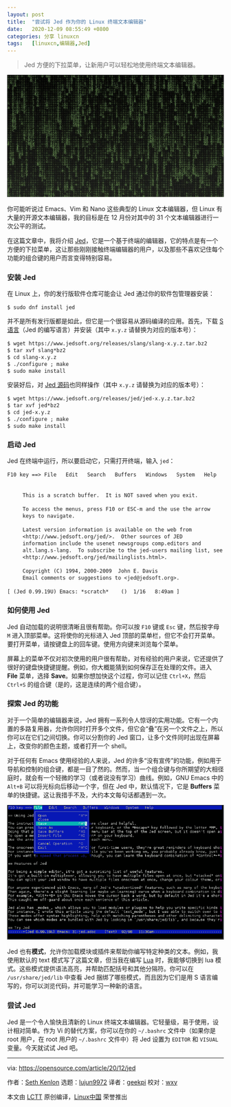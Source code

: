 ```yaml
---
layout: post
title:	"尝试将 Jed 作为你的 Linux 终端文本编辑器"
date:	2020-12-09 08:55:49 +0800 
categories:	分享 linuxcn 
tags:	[linuxcn,编辑器,Jed]
---
```




> 
> Jed 方便的下拉菜单，让新用户可以轻松地使用终端文本编辑器。
> 
> 
> 


![](/Asserts/Images/album/202012/09/085456f7fmt74eu6eekpmt.jpg)


你可能听说过 Emacs、Vim 和 Nano 这些典型的 Linux 文本编辑器，但 Linux 有大量的开源文本编辑器，我的目标是在 12 月份对其中的 31 个文本编辑器进行一次公平的测试。


在这篇文章中，我将介绍 [Jed](https://www.jedsoft.org/jed)，它是一个基于终端的编辑器，它的特点是有一个方便的下拉菜单，这让那些刚刚接触终端编辑器的用户，以及那些不喜欢记住每个功能的组合键的用户而言变得特别容易。


### 安装 Jed


在 Linux 上，你的发行版软件仓库可能会让 Jed 通过你的软件包管理器安装：



```
$ sudo dnf install jed

```

并不是所有发行版都是如此，但它是一个很容易从源码编译的应用。首先，下载 [S 语言](https://www.jedsoft.org/releases/slang/)（Jed 的编写语言）并安装（其中 `x.y.z` 请替换为对应的版本号）：



```
$ wget https://www.jedsoft.org/releases/slang/slang-x.y.z.tar.bz2
$ tar xvf slang*bz2
$ cd slang-x.y.z
$ ./configure ; make
$ sudo make install

```

安装好后，对 [Jed 源码](https://www.jedsoft.org/releases/jed)也同样操作（其中 `x.y.z` 请替换为对应的版本号）：



```
$ wget https://www.jedsoft.org/releases/jed/jed-x.y.z.tar.bz2
$ tar xvf jed*bz2
$ cd jed-x.y.z
$ ./configure ; make
$ sudo make install

```

### 启动 Jed


Jed 在终端中运行，所以要启动它，只需打开终端，输入 `jed`：



```
F10 key ==> File   Edit   Search   Buffers   Windows   System   Help


     This is a scratch buffer.  It is NOT saved when you exit.

     To access the menus, press F10 or ESC-m and the use the arrow
     keys to navigate.

     Latest version information is available on the web from
     <http://www.jedsoft.org/jed/>.  Other sources of JED
     information include the usenet newsgroups comp.editors and
     alt.lang.s-lang.  To subscribe to the jed-users mailing list, see
     <http://www.jedsoft.org/jed/mailinglists.html>.

     Copyright (C) 1994, 2000-2009  John E. Davis
     Email comments or suggestions to <jed@jedsoft.org>.

[ (Jed 0.99.19U) Emacs: *scratch*    ()  1/16   8:49am ]

```

### 如何使用 Jed


Jed 自动加载的说明很清晰且很有帮助。你可以按 `F10` 键或 `Esc` 键，然后按字母 `M` 进入顶部菜单。这将使你的光标进入 Jed 顶部的菜单栏，但它不会打开菜单。要打开菜单，请按键盘上的回车键。使用方向键来浏览每个菜单。


屏幕上的菜单不仅对初次使用的用户很有帮助，对有经验的用户来说，它还提供了很好的键盘快捷键提醒。例如，你大概能猜到如何保存正在处理的文件。进入 **File** 菜单，选择 **Save**。如果你想加快这个过程，你可以记住 `Ctrl+X`，然后 `Ctrl+S` 的组合键（是的，这是连续的两个组合键）。


### 探索 Jed 的功能


对于一个简单的编辑器来说，Jed 拥有一系列令人惊讶的实用功能。它有一个内置的多路复用器，允许你同时打开多个文件，但它会“叠”在另一个文件之上，所以你可以在它们之间切换。你可以分割你的 Jed 窗口，让多个文件同时出现在屏幕上，改变你的颜色主题，或者打开一个 shell。


对于任何有 Emacs 使用经验的人来说，Jed 的许多“没有宣传”的功能，例如用于导航和控制的组合键，都是一目了然的。然而，当一个组合键与你所期望的大相径庭时，就会有一个轻微的学习（或者说没有学习）曲线。例如，GNU Emacs 中的 `Alt+B` 可以将光标向后移动一个字，但在 Jed 中，默认情况下，它是 **Buffers** 菜单的快捷键。这让我措手不及，大约本文每句话都遇到一次。


![Jed](/Asserts/Images/album/202012/09/085555hw48f4momml7o7nl.png "Jed")


Jed 也有**模式**，允许你加载模块或插件来帮助你编写特定种类的文本。例如，我使用默认的 text 模式写了这篇文章，但当我在编写 [Lua](https://opensource.com/article/20/2/lua-cheat-sheet) 时，我能够切换到 lua 模式。这些模式提供语法高亮，并帮助匹配括号和其他分隔符。你可以在 `/usr/share/jed/lib` 中查看 Jed 捆绑了哪些模式，而且因为它们是用 S 语言编写的，你可以浏览代码，并可能学习一种新的语言。


### 尝试 Jed


Jed 是一个令人愉快且清新的 Linux 终端文本编辑器。它轻量级，易于使用，设计相对简单。作为 Vi 的替代方案，你可以在你的 `~/.bashrc` 文件中（如果你是 root 用户，在 root 用户的 `~/.bashrc` 文件中）将 Jed 设置为 `EDITOR` 和 `VISUAL` 变量。今天就试试 Jed 吧。




---


via: <https://opensource.com/article/20/12/jed>


作者：[Seth Kenlon](https://opensource.com/users/seth) 选题：[lujun9972](https://github.com/lujun9972) 译者：[geekpi](https://github.com/geekpi) 校对：[wxy](https://github.com/wxy)


本文由 [LCTT](https://github.com/LCTT/TranslateProject) 原创编译，[Linux中国](https://linux.cn/) 荣誉推出
